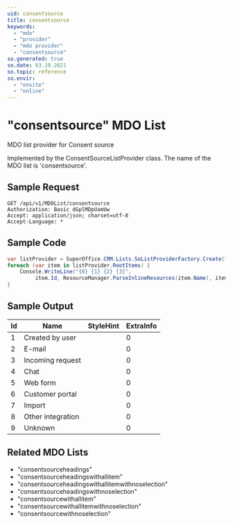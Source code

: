 ```yaml
---
uid: consentsource
title: consentsource
keywords:
  - "mdo"
  - "provider"
  - "mdo provider"
  - "consentsource"
so.generated: true
so.date: 03.19.2021
so.topic: reference
so.envir:
  - "onsite"
  - "online"
---
```


# "consentsource" MDO List
MDO list provider for Consent source



Implemented by the <see cref="T:SuperOffice.CRM.Lists.ConsentSourceListProvider">ConsentSourceListProvider</see> class.
The name of the MDO list is 'consentsource'.




## Sample Request

```http!
GET /api/v1/MDOList/consentsource
Authorization: Basic dGplMDpUamUw
Accept: application/json; charset=utf-8
Accept-Language: *

```

## Sample Code
```cs
var listProvider = SuperOffice.CRM.Lists.SoListProviderFactory.Create("consentsource", forceFlatList: true);
foreach (var item in listProvider.RootItems) {
    Console.WriteLine("{0} {1} {2} {3}", 
         item.Id, ResourceManager.ParseInlineResources(item.Name), item.StyleHint, item.ExtraInfo);
}
```

## Sample Output

|Id   | Name  |StyleHint|ExtraInfo |
| --- | ----- | ------- | -------- |
|1|Created by user||0|
|2|E-mail||0|
|3|Incoming request||0|
|4|Chat||0|
|5|Web form||0|
|6|Customer portal||0|
|7|Import||0|
|8|Other integration||0|
|9|Unknown||0|


## Related MDO Lists

* "consentsourceheadings"
* "consentsourceheadingswithallitem"
* "consentsourceheadingswithallitemwithnoselection"
* "consentsourceheadingswithnoselection"
* "consentsourcewithallitem"
* "consentsourcewithallitemwithnoselection"
* "consentsourcewithnoselection"
